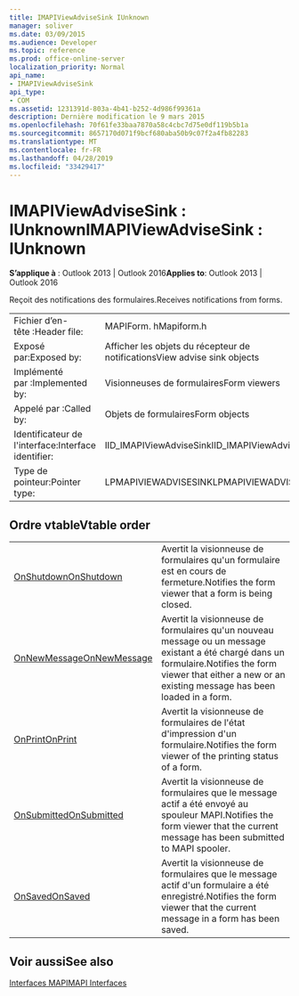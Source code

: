 ```yaml
---
title: IMAPIViewAdviseSink IUnknown
manager: soliver
ms.date: 03/09/2015
ms.audience: Developer
ms.topic: reference
ms.prod: office-online-server
localization_priority: Normal
api_name:
- IMAPIViewAdviseSink
api_type:
- COM
ms.assetid: 1231391d-803a-4b41-b252-4d986f99361a
description: Dernière modification le 9 mars 2015
ms.openlocfilehash: 70f61fe33baa7870a58c4cbc7d75e0df119b5b1a
ms.sourcegitcommit: 8657170d071f9bcf680aba50b9c07f2a4fb82283
ms.translationtype: MT
ms.contentlocale: fr-FR
ms.lasthandoff: 04/28/2019
ms.locfileid: "33429417"
---
```

# <a name="imapiviewadvisesink--iunknown"></a><span data-ttu-id="1a927-103">IMAPIViewAdviseSink : IUnknown</span><span class="sxs-lookup"><span data-stu-id="1a927-103">IMAPIViewAdviseSink : IUnknown</span></span>

  
  
<span data-ttu-id="1a927-104">**S’applique à** : Outlook 2013 | Outlook 2016</span><span class="sxs-lookup"><span data-stu-id="1a927-104">**Applies to**: Outlook 2013 | Outlook 2016</span></span> 
  
<span data-ttu-id="1a927-105">Reçoit des notifications des formulaires.</span><span class="sxs-lookup"><span data-stu-id="1a927-105">Receives notifications from forms.</span></span> 
  
|||
|:-----|:-----|
|<span data-ttu-id="1a927-106">Fichier d’en-tête :</span><span class="sxs-lookup"><span data-stu-id="1a927-106">Header file:</span></span>  <br/> |<span data-ttu-id="1a927-107">MAPIForm. h</span><span class="sxs-lookup"><span data-stu-id="1a927-107">Mapiform.h</span></span>  <br/> |
|<span data-ttu-id="1a927-108">Exposé par:</span><span class="sxs-lookup"><span data-stu-id="1a927-108">Exposed by:</span></span>  <br/> |<span data-ttu-id="1a927-109">Afficher les objets du récepteur de notifications</span><span class="sxs-lookup"><span data-stu-id="1a927-109">View advise sink objects</span></span>  <br/> |
|<span data-ttu-id="1a927-110">Implémenté par :</span><span class="sxs-lookup"><span data-stu-id="1a927-110">Implemented by:</span></span>  <br/> |<span data-ttu-id="1a927-111">Visionneuses de formulaires</span><span class="sxs-lookup"><span data-stu-id="1a927-111">Form viewers</span></span>  <br/> |
|<span data-ttu-id="1a927-112">Appelé par :</span><span class="sxs-lookup"><span data-stu-id="1a927-112">Called by:</span></span>  <br/> |<span data-ttu-id="1a927-113">Objets de formulaires</span><span class="sxs-lookup"><span data-stu-id="1a927-113">Form objects</span></span>  <br/> |
|<span data-ttu-id="1a927-114">Identificateur de l'interface:</span><span class="sxs-lookup"><span data-stu-id="1a927-114">Interface identifier:</span></span>  <br/> |<span data-ttu-id="1a927-115">IID_IMAPIViewAdviseSink</span><span class="sxs-lookup"><span data-stu-id="1a927-115">IID_IMAPIViewAdviseSink</span></span>  <br/> |
|<span data-ttu-id="1a927-116">Type de pointeur:</span><span class="sxs-lookup"><span data-stu-id="1a927-116">Pointer type:</span></span>  <br/> |<span data-ttu-id="1a927-117">LPMAPIVIEWADVISESINK</span><span class="sxs-lookup"><span data-stu-id="1a927-117">LPMAPIVIEWADVISESINK</span></span>  <br/> |
   
## <a name="vtable-order"></a><span data-ttu-id="1a927-118">Ordre vtable</span><span class="sxs-lookup"><span data-stu-id="1a927-118">Vtable order</span></span>

|||
|:-----|:-----|
|[<span data-ttu-id="1a927-119">OnShutdown</span><span class="sxs-lookup"><span data-stu-id="1a927-119">OnShutdown</span></span>](imapiviewadvisesink-onshutdown.md) <br/> |<span data-ttu-id="1a927-120">Avertit la visionneuse de formulaires qu'un formulaire est en cours de fermeture.</span><span class="sxs-lookup"><span data-stu-id="1a927-120">Notifies the form viewer that a form is being closed.</span></span>  <br/> |
|[<span data-ttu-id="1a927-121">OnNewMessage</span><span class="sxs-lookup"><span data-stu-id="1a927-121">OnNewMessage</span></span>](imapiviewadvisesink-onnewmessage.md) <br/> |<span data-ttu-id="1a927-122">Avertit la visionneuse de formulaires qu'un nouveau message ou un message existant a été chargé dans un formulaire.</span><span class="sxs-lookup"><span data-stu-id="1a927-122">Notifies the form viewer that either a new or an existing message has been loaded in a form.</span></span>  <br/> |
|[<span data-ttu-id="1a927-123">OnPrint</span><span class="sxs-lookup"><span data-stu-id="1a927-123">OnPrint</span></span>](imapiviewadvisesink-onprint.md) <br/> |<span data-ttu-id="1a927-124">Avertit la visionneuse de formulaires de l'état d'impression d'un formulaire.</span><span class="sxs-lookup"><span data-stu-id="1a927-124">Notifies the form viewer of the printing status of a form.</span></span>  <br/> |
|[<span data-ttu-id="1a927-125">OnSubmitted</span><span class="sxs-lookup"><span data-stu-id="1a927-125">OnSubmitted</span></span>](imapiviewadvisesink-onsubmitted.md) <br/> |<span data-ttu-id="1a927-126">Avertit la visionneuse de formulaires que le message actif a été envoyé au spouleur MAPI.</span><span class="sxs-lookup"><span data-stu-id="1a927-126">Notifies the form viewer that the current message has been submitted to MAPI spooler.</span></span>  <br/> |
|[<span data-ttu-id="1a927-127">OnSaved</span><span class="sxs-lookup"><span data-stu-id="1a927-127">OnSaved</span></span>](imapiviewadvisesink-onsaved.md) <br/> |<span data-ttu-id="1a927-128">Avertit la visionneuse de formulaires que le message actif d'un formulaire a été enregistré.</span><span class="sxs-lookup"><span data-stu-id="1a927-128">Notifies the form viewer that the current message in a form has been saved.</span></span>  <br/> |
   
## <a name="see-also"></a><span data-ttu-id="1a927-129">Voir aussi</span><span class="sxs-lookup"><span data-stu-id="1a927-129">See also</span></span>



[<span data-ttu-id="1a927-130">Interfaces MAPI</span><span class="sxs-lookup"><span data-stu-id="1a927-130">MAPI Interfaces</span></span>](mapi-interfaces.md)

